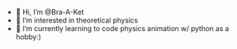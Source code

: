 - 👋 Hi, I’m @Bra-A-Ket
- 👀 I’m interested in theoretical physics
- 🌱 I’m currently learning to code physics animation w/ python as a hobby:)

<!---
Bra-A-Ket/Bra-A-Ket is a ✨ special ✨ repository because its `README.md` (this file) appears on your GitHub profile.
You can click the Preview link to take a look at your changes.
--->
